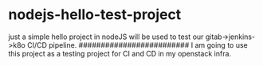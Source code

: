 # nodejs-hello-test-project
just a simple hello project in nodeJS will be used to test our gitab->jenkins->k8o CI/CD pipeline.
#########################
I am going to use this project as a testing project for CI and CD in my openstack infra.
